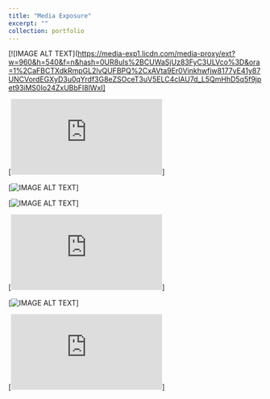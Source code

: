 ```yaml
---
title: "Media Exposure"
excerpt: ""
collection: portfolio
---
```


[![IMAGE ALT TEXT](https://media-exp1.licdn.com/media-proxy/ext?w=960&h=540&f=n&hash=0UR8uIs%2BCUWaSjUz83FyC3ULVco%3D&ora=1%2CaFBCTXdkRmpGL2lvQUFBPQ%2CxAVta9Er0Vinkhwfjw8177yE41y87UNCVordEGXyD3u0qYrdf3G8eZSOceT3uV5ELC4clAU7d_L5QmHhD5q5f9jpet93iMS0Io24ZxUBbFI8lWxI]

[![IMAGE ALT TEXT](http://media.licdn.com/embeds/media.html?src=https%3A%2F%2Fwww.youtube.com%2Fembed%2FBZFs_zrIcm4%3Ffeature%3Doembed&amp;url=https%3A%2F%2Fwww.youtube.com%2Fwatch%3Fv%3DBZFs_zrIcm4&amp;type=text%2Fhtml&amp;schema=youtube)]

[![IMAGE ALT TEXT](https://media-exp1.licdn.com/media-proxy/ext?w=1024&h=768&f=n&hash=ClqFvKCKz3ViID6JjLa49QXb9Ks%3D&ora=1%2CaFBCTXdkRmpGL2lvQUFBPQ%2CxAVta5g-0R6jnhodx1Ey9KGTqAGj6E5DQJHUA3L0CHH05IbfPWi8eMfcebX1o0AeKXoDjQBjeuq1STfhRI6_LIjmeNxwjJXlLZD5agYUbhl4j3lK6w)]

[![IMAGE ALT TEXT](https://media-exp1.licdn.com/media-proxy/ext?w=1024&h=1004&f=n&hash=qVGfbGZVMeN4fd74v9TbmdtMwso%3D&ora=1%2CaFBCTXdkRmpGL2lvQUFBPQ%2CxAVta5g-0R6jnhodx1Ey9KGTqAGj6E5DQJHUA3L0CHH05IbfPWjoK8ONe-SioEAQf30GjQA6Kum1ETS0EY7qIt_uKI9w38HscJD5agYUbhl4j3lK6w)]

[![IMAGE ALT TEXT](http://media.licdn.com/embeds/media.html?src=https%3A%2F%2Fwww.facebook.com%2Fcyberport.hk%2Fvideos%2F1893272297411941%2F&amp;url=https%3A%2F%2Fwww.facebook.com%2Fcyberport.hk%2Fvideos%2F1893272297411941%2F&amp;type=text%2Fhtml&amp;schema=facebook)]

[![IMAGE ALT TEXT](https://media-exp1.licdn.com/media-proxy/ext?w=1024&h=768&f=n&hash=c%2FNOu2%2BiOeRHJzBSkg6cIQoer30%3D&ora=1%2CaFBCTXdkRmpGL2lvQUFBPQ%2CxAVta5g-0R6jnhodx1Ey9KGTqAGj6E5DQJHUA3L0CHH05IbfPWjhcc7efLWi9UAUeCQHjQBjeua1EWOwG47qIo3ufokkicLgJsb5agYUbhl4j3lK6w)]

[![IMAGE ALT TEXT](http://media.licdn.com/embeds/media.html?src=https%3A%2F%2Ftwitter.com%2Fleonlaroue%2Fstatus%2F1059263707417534464&amp;url=https%3A%2F%2Ftwitter.com%2Fleonlaroue%2Fstatus%2F1059263707417534464&amp;type=text%2Fhtml&amp;schema=twitter)]

